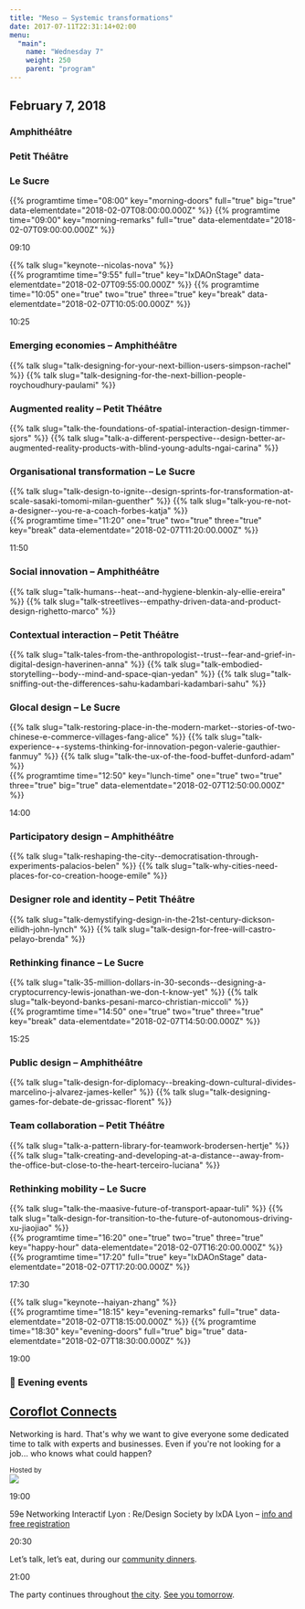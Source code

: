 ```yaml
---
title: "Meso – Systemic transformations"
date: 2017-07-11T22:31:14+02:00
menu:
  "main":
    name: "Wednesday 7"
    weight: 250
    parent: "program"
---
```

## February 7, 2018

<div class="fullwidth spacer-t">
  <div class="container">
    <div class="program-list program-list-day">
      <div class="program-day-item-void">
      </div>
      <div class="program-item-room program-item-room-1">
        <h3><strong>Amphithéâtre</strong></h3>
      </div>
      <div class="program-item-room program-item-room-2">
        <h3><strong>Petit Théâtre</strong></h3>
      </div>
      <div class="program-item-room program-item-room-3">
        <h3><strong>Le Sucre</strong></h3>
      </div>
      {{% programtime time="08:00" key="morning-doors" full="true" big="true" data-elementdate="2018-02-07T08:00:00.000Z" %}}
      {{% programtime time="09:00" key="morning-remarks" full="true" data-elementdate="2018-02-07T09:00:00.000Z" %}}
      <div class="program-item-date">
        <p>09:10</p>
      </div>
      <div class="program-day-item program-item-full-line" data-elementdate="2018-02-07T09:10:00.000Z">
        {{% talk slug="keynote--nicolas-nova" %}}
      </div>
      {{% programtime time="9:55" full="true" key="IxDAOnStage" data-elementdate="2018-02-07T09:55:00.000Z" %}}
      {{% programtime time="10:05" one="true" two="true" three="true" key="break" data-elementdate="2018-02-07T10:05:00.000Z" %}}
      <div class="program-item-date">
        <p>10:25</p>
      </div>
      <div class="program-day-item program-item-room-1" data-elementdate="2018-02-07T10:25:00.000Z">
        <h3>Emerging economies
        <span class="specify-room">
         – Amphithéâtre
       </span>
        </h3>
        <div class="">
        {{% talk slug="talk-designing-for-your-next-billion-users-simpson-rachel" %}}
        {{% talk slug="talk-designing-for-the-next-billion-people-roychoudhury-paulami" %}}
        </div>
      </div>
      <div class="program-day-item program-item-room-2" data-elementdate="2018-02-07T10:25:00.000Z">
        <h3>Augmented reality
        <span class="specify-room">
         – Petit Théâtre
       </span>
        </h3>
        <div class="">
        {{% talk slug="talk-the-foundations-of-spatial-interaction-design-timmer-sjors" %}}
        {{% talk slug="talk-a-different-perspective--design-better-ar-augmented-reality-products-with-blind-young-adults-ngai-carina" %}}
        </div>
      </div>
      <div class="program-day-item program-item-room-3" data-elementdate="2018-02-07T10:25:00.000Z">
        <h3>Organisational transformation
        <span class="specify-room">
         – Le Sucre
       </span>
        </h3>
        <div class="">
        {{% talk slug="talk-design-to-ignite--design-sprints-for-transformation-at-scale-sasaki-tomomi-milan-guenther" %}}
        {{% talk slug="talk-you-re-not-a-designer--you-re-a-coach-forbes-katja" %}}
        </div>
      </div>
      {{% programtime time="11:20" one="true" two="true" three="true" key="break" data-elementdate="2018-02-07T11:20:00.000Z" %}}
      <div class="program-item-date">
        <p>11:50</p>
      </div>
      <div class="program-day-item program-item-room-1" data-elementdate="2018-02-07T11:50:00.000Z">
        <h3>Social innovation
        <span class="specify-room">
         – Amphithéâtre
       </span>
        </h3>
        <div class="">
        {{% talk slug="talk-humans--heat--and-hygiene-blenkin-aly-ellie-ereira" %}}
        {{% talk slug="talk-streetlives--empathy-driven-data-and-product-design-righetto-marco" %}}
        </div>
      </div>
      <div class="program-day-item program-item-room-2" data-elementdate="2018-02-07T11:50:00.000Z">
        <h3>Contextual interaction
        <span class="specify-room">
         – Petit Théâtre
       </span>
        </h3>
        <div class="">
        {{% talk slug="talk-tales-from-the-anthropologist--trust--fear-and-grief-in-digital-design-haverinen-anna" %}}
        {{% talk slug="talk-embodied-storytelling--body--mind-and-space-qian-yedan" %}}
        {{% talk slug="talk-sniffing-out-the-differences-sahu-kadambari-kadambari-sahu" %}}
        </div>
      </div>
      <div class="program-day-item program-item-room-3" data-elementdate="2018-02-07T11:50:00.000Z">
        <h3>Glocal design
        <span class="specify-room">
         – Le Sucre
       </span>
        </h3>
        <div class="">
        {{% talk slug="talk-restoring-place-in-the-modern-market--stories-of-two-chinese-e-commerce-villages-fang-alice" %}}
        {{% talk slug="talk-experience-+-systems-thinking-for-innovation-pegon-valerie-gauthier-fanmuy" %}}
        {{% talk slug="talk-the-ux-of-the-food-buffet-dunford-adam" %}}
        </div>
      </div>
      {{% programtime time="12:50" key="lunch-time" one="true" two="true" three="true" big="true" data-elementdate="2018-02-07T12:50:00.000Z" %}}
      <div class="program-item-date">
        <p>14:00</p>
      </div>
      <div class="program-day-item program-item-room-1" data-elementdate="2018-02-07T14:00:00.000Z">
        <h3>Participatory design
        <span class="specify-room">
         – Amphithéâtre
       </span>
        </h3>
        <div class="">
        {{% talk slug="talk-reshaping-the-city--democratisation-through-experiments-palacios-belen" %}}
        {{% talk slug="talk-why-cities-need-places-for-co-creation-hooge-emile" %}}
        </div>
      </div>
      <div class="program-day-item program-item-room-2" data-elementdate="2018-02-07T14:00:00.000Z">
        <h3>Designer role and identity
        <span class="specify-room">
         – Petit Théâtre
       </span>
        </h3>
        <div class="">
        {{% talk slug="talk-demystifying-design-in-the-21st-century-dickson-eilidh-john-lynch" %}}
        {{% talk slug="talk-design-for-free-will-castro-pelayo-brenda" %}}        </div>
      </div>
      <div class="program-day-item program-item-room-3" data-elementdate="2018-02-07T14:00:00.000Z">
        <h3>Rethinking finance
        <span class="specify-room">
         – Le Sucre
       </span>
        </h3>
        <div class="">
        {{% talk slug="talk-35-million-dollars-in-30-seconds--designing-a-cryptocurrency-lewis-jonathan-we-don-t-know-yet" %}}
        {{% talk slug="talk-beyond-banks-pesani-marco-christian-miccoli" %}}
        </div>
      </div>
      {{% programtime time="14:50" one="true" two="true" three="true" key="break" data-elementdate="2018-02-07T14:50:00.000Z" %}}
      <div class="program-item-date">
        <p>15:25</p>
      </div>
      <div class="program-day-item program-item-room-1" data-elementdate="2018-02-07T15:25:00.000Z">
        <h3>Public design
        <span class="specify-room">
         – Amphithéâtre
       </span>
        </h3>
        <div class="">
        {{% talk slug="talk-design-for-diplomacy--breaking-down-cultural-divides-marcelino-j-alvarez-james-keller" %}}
        {{% talk slug="talk-designing-games-for-debate-de-grissac-florent" %}}
        </div>
      </div>
      <div class="program-day-item program-item-room-2" data-elementdate="2018-02-07T15:25:00.000Z">
        <h3>Team collaboration
        <span class="specify-room">
         – Petit Théâtre
       </span>
        </h3>
        <div class="">
        {{% talk slug="talk-a-pattern-library-for-teamwork-brodersen-hertje" %}}
        {{% talk slug="talk-creating-and-developing-at-a-distance--away-from-the-office-but-close-to-the-heart-terceiro-luciana" %}}
        </div>
      </div>
      <div class="program-day-item program-item-room-3" data-elementdate="2018-02-07T15:25:00.000Z">
        <h3>Rethinking mobility
        <span class="specify-room">
         – Le Sucre
       </span>
        </h3>
        <div class="">
        {{% talk slug="talk-the-maasive-future-of-transport-apaar-tuli" %}}
        {{% talk slug="talk-design-for-transition-to-the-future-of-autonomous-driving-xu-jiaojiao" %}}
        </div>
      </div>
      {{% programtime time="16:20" one="true" two="true" three="true" key="happy-hour" data-elementdate="2018-02-07T16:20:00.000Z" %}}
      {{% programtime time="17:20" full="true" key="IxDAOnStage" data-elementdate="2018-02-07T17:20:00.000Z" %}}
      <div class="program-item-date">
        <p>17:30</p>
      </div>
      <div class="program-day-item program-item-full-line" data-elementdate="2018-02-07T17:30:00.000Z">
        {{% talk slug="keynote--haiyan-zhang" %}}
      </div>
      {{% programtime time="18:15" key="evening-remarks" full="true" data-elementdate="2018-02-07T18:15:00.000Z" %}}
      {{% programtime time="18:30" key="evening-doors"  full="true" big="true" data-elementdate="2018-02-07T18:30:00.000Z" %}}
    </div>
  </div>
</div>
<div class="fullwidth spacer-t-b bg-purple text-white">
  <div class="container content spacer-t-b">
    <div class="program-list program-list-day program-evening" data-elementdate="2018-02-07T23:30:00.000Z">
      <div class="program-item-date program-item-milestone">
        <p>19:00</p>
      </div>
      <div class="program-item program-item-milestone program-item-full-line">
        <h3>🌙 Evening events</h3>
      </div>
      <div class="program-item-date">
      </div>
      <div class="program-item program-item-2-line">
        <p>
          <h2><a href="/events/coroflot-recruiting-event" ><strong>Coroflot Connects</strong></a></h2>
          <p>
          Networking is hard. That's why we want to give everyone some dedicated time to talk with experts and businesses. Even if you're not looking for a job... who knows what could happen?
        </p>
      </div>
      <div class="program-item">
        <small>Hosted by</small><br>
          <img src="/img/logos/partner-Coroflot_w.svg" style="max-width:20vw;">
      </div>
      <div class="program-item-date program-item-milestone ">
        <p>19:00</p>
      </div>
      <div class="program-item program-item-milestone program-item-full-line">
        <p>59e Networking Interactif Lyon : Re/Design Society by IxDA Lyon – <a href="https://www.eventbrite.fr/e/billets-59e-networking-interactif-lyon-redesign-society-42648397505?aff=erelexpmlt" target="_blank">info and free registration</a></p>
      </div>
      <div class="program-item-date program-item-milestone ">
        <p>20:30</p>
      </div>
      <div class="program-item program-item-milestone program-item-full-line">
        <p>Let’s talk, let’s eat, during our <a href="/events/community-dinner/">community dinners</a>.</p>
      </div>
      <div class="program-item-date program-item-milestone ">
        <p>21:00</p>
      </div>
      <div class="program-item program-item-milestone program-item-full-line">
        <p>The party continues throughout <a href="/lyon/city-guide/">the city</a>. <a href="/program/8_thursday/">See you tomorrow</a>.</p>
      </div>
    </div>
  </div>
</div>
